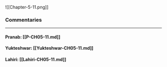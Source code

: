 ![[Chapter-5-11.png]]

### Commentaries

---

#### Pranab: [[P-CH05-11.md]]

#### Yukteshwar: [[Yukteshwar-CH05-11.md]]

#### Lahiri: [[Lahiri-CH05-11.md]]
